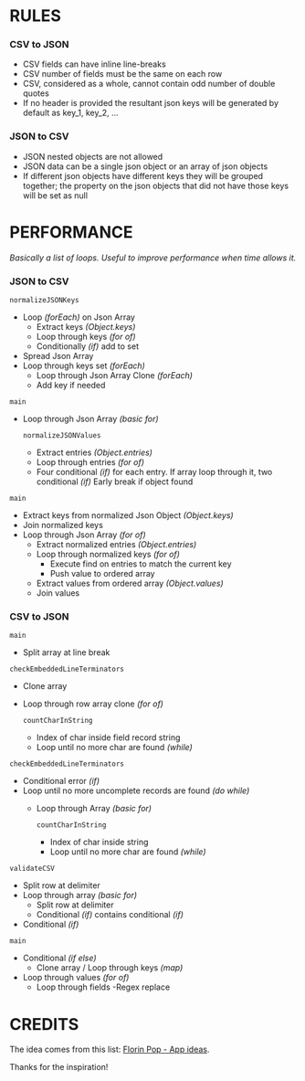 # RULES

### CSV to JSON
- CSV fields can have inline line-breaks
- CSV number of fields must be the same on each row
- CSV, considered as a whole, cannot contain odd number of double quotes
- If no header is provided the resultant json keys will be generated by default as key_1, key_2, ...

### JSON to CSV
- JSON nested objects are not allowed
- JSON data can be a single json object or an array of json objects
- If different json objects have different keys they will be grouped together; the property on the json objects that did not have those keys will be set as null


# PERFORMANCE 
 _Basically a list of loops. Useful to improve performance when time allows it._


### JSON to CSV


`normalizeJSONKeys`
- Loop _(forEach)_ on Json Array
    - Extract keys _(Object.keys)_
    - Loop through keys _(for of)_
    - Conditionally _(if)_ add to set 
- Spread Json Array
- Loop through keys set _(forEach)_
    - Loop through Json Array Clone _(forEach)_
    - Add key if needed

`main`
- Loop through Json Array _(basic for)_

    `normalizeJSONValues`
    - Extract entries _(Object.entries)_
    - Loop through entries _(for of)_
    - Four conditional _(if)_ for each entry. If array loop through it, two conditional _(if)_
      Early break if object found
      
`main`
- Extract keys from normalized Json Object _(Object.keys)_
- Join normalized keys
- Loop through Json Array _(for of)_
    - Extract normalized entries _(Object.entries)_
    - Loop through normalized keys _(for of)_
        - Execute find on entries to match the current key
        - Push value to ordered array
    - Extract values from ordered array _(Object.values)_
    - Join values

### CSV to JSON

`main`
- Split array at line break

`checkEmbeddedLineTerminators`
- Clone array
- Loop through row array clone _(for of)_

    `countCharInString`
    - Index of char inside field record string
    - Loop until no more char are found _(while)_

`checkEmbeddedLineTerminators`
- Conditional error _(if)_
- Loop until no more uncomplete records are found _(do while)_
    - Loop through Array _(basic for)_

       `countCharInString`
        - Index of char inside string
        - Loop until no more char are found _(while)_

`validateCSV`
- Split row  at delimiter
- Loop through array _(basic for)_
    - Split row at delimiter
    - Conditional _(if)_ contains conditional _(if)_
- Conditional _(if)_

`main`
- Conditional _(if else)_
    - Clone array / Loop through keys _(map)_
- Loop through values _(for of)_
    - Loop through fields
        -Regex replace

# CREDITS
The idea comes from this list: [Florin Pop - App ideas](https://github.com/florinpop17/app-ideas).

Thanks for the inspiration!